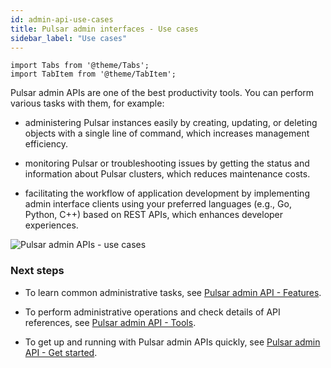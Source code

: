 ```yaml
---
id: admin-api-use-cases
title: Pulsar admin interfaces - Use cases
sidebar_label: "Use cases"
---
```


````mdx-code-block
import Tabs from '@theme/Tabs';
import TabItem from '@theme/TabItem';
````

Pulsar admin APIs are one of the best productivity tools. You can perform various tasks with them, for example:

- administering Pulsar instances easily by creating, updating, or deleting objects with a single line of command, which increases management efficiency.

- monitoring Pulsar or troubleshooting issues by getting the status and information about Pulsar clusters, which reduces maintenance costs.

- facilitating the workflow of application development by implementing admin interface clients using your preferred languages (e.g., Go, Python, C++) based on REST APIs, which enhances developer experiences.

![Pulsar admin APIs - use cases](/assets/admin-api-use-cases.svg)

### Next steps

- To learn common administrative tasks, see [Pulsar admin API - Features](admin-api-features.md).

- To perform administrative operations and check details of API references, see [Pulsar admin API - Tools](admin-api-tools.md).

- To get up and running with Pulsar admin APIs quickly, see [Pulsar admin API - Get started](admin-get-started.md).